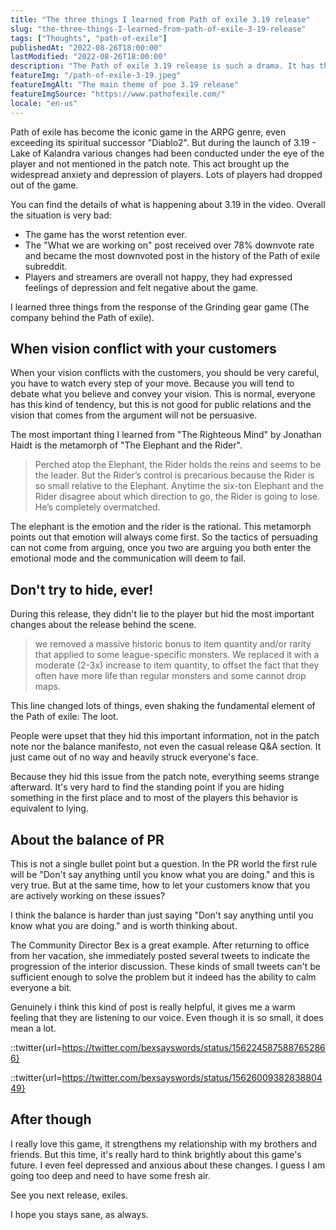 ```yaml
---
title: "The three things I learned from Path of exile 3.19 release"
slug: "the-three-things-I-learned-from-path-of-exile-3-19-release"
tags: ["Thoughts", "path-of-exile"]
publishedAt: "2022-08-26T18:00:00"
lastModified: "2022-08-26T18:00:00"
description: "The Path of exile 3.19 release is such a drama. It has the worst player retention ever and the most aggressive reddit posts, what happened had already been answered, what I to say is the three things I learned from this event."
featureImg: "/path-of-exile-3-19.jpeg"
featureImgAlt: "The main theme of poe 3.19 release"
featureImgSource: "https://www.pathofexile.com/"
locale: "en-us"
---
```


Path of exile has become the iconic game in the ARPG genre, even exceeding its spiritual successor "Diablo2". But during the launch of 3.19 - Lake of Kalandra various changes had been conducted under the eye of the player and not mentioned in the patch note. This act brought up the widespread anxiety and depression of players. Lots of players had dropped out of the game.

You can find the details of what is happening about 3.19 in the video. Overall the situation is very bad:

- The game has the worst retention ever.
- The "What we are working on" post received over 78% downvote rate and became the most downvoted post in the history of the Path of exile subreddit. 
- Players and streamers are overall not happy, they had expressed feelings of depression and felt negative about the game.

I learned three things from the response of the Grinding gear game (The company behind the Path of exile).

## When vision conflict with your customers
When your vision conflicts with the customers, you should be very careful, you have to watch every step of your move. Because you will tend to debate what you believe and convey your vision. This is normal, everyone has this kind of tendency, but this is not good for public relations and the vision that comes from the argument will not be persuasive.

The most important thing I learned from "The Righteous Mind" by Jonathan Haidt is the metamorph of "The Elephant and the Rider". 

> Perched atop the Elephant, the Rider holds the reins and seems to be the leader. But the Rider’s control is precarious because the Rider is so small relative to the Elephant. Anytime the six-ton Elephant and the Rider disagree about which direction to go, the Rider is going to lose. He’s completely overmatched.

The elephant is the emotion and the rider is the rational. This metamorph points out that emotion will always come first. So the tactics of persuading can not come from arguing, once you two are arguing you both enter the emotional mode and the communication will deem to fail.

## Don't try to hide, ever!
During this release, they didn't lie to the player but hid the most important changes about the release behind the scene. 

> we removed a massive historic bonus to item quantity and/or rarity that applied to some league-specific monsters. We replaced it with a moderate (2-3x) increase to item quantity, to offset the fact that they often have more life than regular monsters and some cannot drop maps.

This line changed lots of things, even shaking the fundamental element of the Path of exile: The loot.

People were upset that they hid this important information, not in the patch note nor the balance manifesto, not even the casual release Q&A section. It just came out of no way and heavily struck everyone's face.

Because they hid this issue from the patch note, everything seems strange afterward. It's very hard to find the standing point if you are hiding something in the first place and to most of the players this behavior is equivalent to lying.

## About the balance of PR
This is not a single bullet point but a question. In the PR world the first rule will be "Don't say anything until you know what you are doing." and this is very true. But at the same time, how to let your customers know that you are actively working on these issues?

I think the balance is harder than just saying "Don't say anything until you know what you are doing." and is worth thinking about.

The Community Director Bex is a great example. After returning to office from her vacation, she immediately posted several tweets to indicate the progression of the interior discussion. These kinds of small tweets can't be sufficient enough to solve the problem but it indeed has the ability to calm everyone a bit.

Genuinely i think this kind of post is really helpful, it gives me a warm feeling that they are listening to our voice. Even though it is so small, it does mean a lot.

::twitter{url=https://twitter.com/bexsayswords/status/1562245875887652866}

::twitter{url=https://twitter.com/bexsayswords/status/1562600938283880449}

## After though
I really love this game, it strengthens my relationship with my brothers and friends. But this time, it's really hard to think brightly about this game's future. I even feel depressed and anxious about these changes. I guess I am going too deep and need to have some fresh air. 

See you next release, exiles.

I hope you stays sane, as always.
